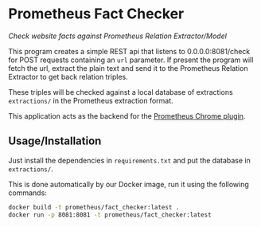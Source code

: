 # Prometheus Fact Checker
*Check website facts against Prometheus Relation Extractor/Model*

This program creates a simple REST api that listens to 0.0.0.0:8081/check for POST requests containing an `url` parameter. If present the program will fetch the url, extract the plain text and send it to the Prometheus Relation Extractor to get back relation triples.

These triples will be checked against a local database of extractions `extractions/` in the Prometheus extraction format.

This application acts as the backend for the [Prometheus Chrome plugin](https://github.com/ErikGartner/prometheus-chrome-plugin).

## Usage/Installation
Just install the dependencies in `requirements.txt` and put the database in `extractions/`.

This is done automatically by our Docker image, run it using the following commands:

```bash
docker build -t prometheus/fact_checker:latest .
docker run -p 8081:8081 -t prometheus/fact_checker:latest
```
